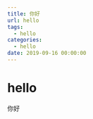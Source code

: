 ```yaml
---
title: 你好
url: hello
tags:
  - hello
categories:
  - hello
date: 2019-09-16 00:00:00
---
```

# hello
你好

